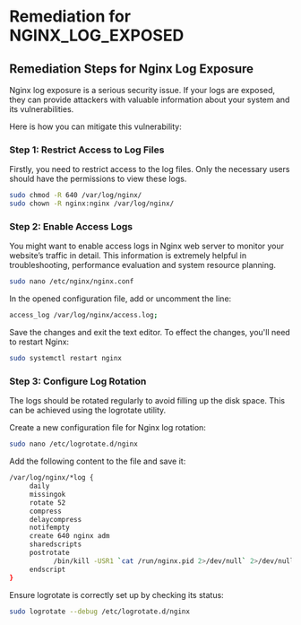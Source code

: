 # Remediation for NGINX_LOG_EXPOSED

## Remediation Steps for Nginx Log Exposure
Nginx log exposure is a serious security issue. If your logs are exposed, they can provide attackers with valuable information about your system and its vulnerabilities. 

Here is how you can mitigate this vulnerability:

### Step 1: Restrict Access to Log Files
Firstly, you need to restrict access to the log files. Only the necessary users should have the permissions to view these logs.

```bash
sudo chmod -R 640 /var/log/nginx/
sudo chown -R nginx:nginx /var/log/nginx/
```
### Step 2: Enable Access Logs
You might want to enable access logs in Nginx web server to monitor your website’s traffic in detail. This information is extremely helpful in troubleshooting, performance evaluation and system resource planning.

```bash
sudo nano /etc/nginx/nginx.conf
```

In the opened configuration file, add or uncomment the line:

```bash
access_log /var/log/nginx/access.log;
```

Save the changes and exit the text editor. To effect the changes, you'll need to restart Nginx:

```bash
sudo systemctl restart nginx
```

### Step 3: Configure Log Rotation
The logs should be rotated regularly to avoid filling up the disk space. This can be achieved using the logrotate utility.

Create a new configuration file for Nginx log rotation:

```bash
sudo nano /etc/logrotate.d/nginx
```

Add the following content to the file and save it:

```bash
/var/log/nginx/*log {
     daily
     missingok
     rotate 52
     compress
     delaycompress
     notifempty
     create 640 nginx adm
     sharedscripts
     postrotate
           /bin/kill -USR1 `cat /run/nginx.pid 2>/dev/null` 2>/dev/null || true
     endscript
}
```

Ensure logrotate is correctly set up by checking its status:

```bash
sudo logrotate --debug /etc/logrotate.d/nginx
```